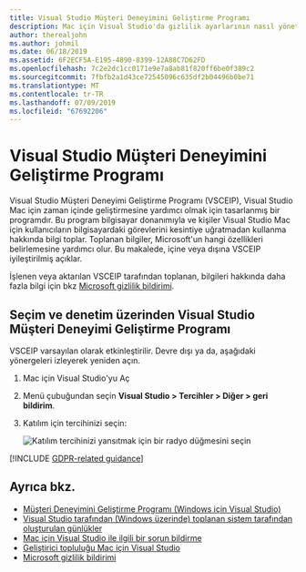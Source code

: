 ```yaml
---
title: Visual Studio Müşteri Deneyimini Geliştirme Programı
description: Mac için Visual Studio'da gizlilik ayarlarının nasıl yönetileceğini öğrenin
author: therealjohn
ms.author: johmil
ms.date: 06/18/2019
ms.assetid: 6F2ECF5A-E195-4890-8399-12A88C7D62FD
ms.openlocfilehash: 7c2e2dc1cc0171e9e7a8ab81f820ff6be0f389c2
ms.sourcegitcommit: 7fbfb2a1d43ce72545096c635df2b04496b0be71
ms.translationtype: MT
ms.contentlocale: tr-TR
ms.lasthandoff: 07/09/2019
ms.locfileid: "67692206"
---
```

# <a name="visual-studio-customer-experience-improvement-program"></a>Visual Studio Müşteri Deneyimini Geliştirme Programı

Visual Studio Müşteri Deneyimi Geliştirme Programı (VSCEIP), Visual Studio Mac için zaman içinde geliştirmesine yardımcı olmak için tasarlanmış bir programdır. Bu program bilgisayar donanımıyla ve kişiler Visual Studio Mac için kullanıcıların bilgisayardaki görevlerini kesintiye uğratmadan kullanma hakkında bilgi toplar. Toplanan bilgiler, Microsoft'un hangi özellikleri belirlemesine yardımcı olur. Bu makalede, içine veya dışına VSCEIP iyileştirilmiş açıklar.

İşlenen veya aktarılan VSCEIP tarafından toplanan, bilgileri hakkında daha fazla bilgi için bkz [Microsoft gizlilik bildirimi](https://privacy.microsoft.com/privacystatement).

## <a name="choice-and-control-over-the-visual-studio-customer-experience-improvement-program"></a>Seçim ve denetim üzerinden Visual Studio Müşteri Deneyimi Geliştirme Programı

VSCEIP varsayılan olarak etkinleştirilir. Devre dışı ya da, aşağıdaki yönergeleri izleyerek yeniden açın.

1. Mac için Visual Studio'yu Aç

1. Menü çubuğundan seçin **Visual Studio > Tercihler > Diğer > geri bildirim**.

1. Katılım için tercihinizi seçin:

    ![Katılım tercihinizi yansıtmak için bir radyo düğmesini seçin](media/visual-studio-experience-improvement-program-image1.png)

[!INCLUDE [GDPR-related guidance](../docs/misc/includes/gdpr-hybrid-note.md)]

## <a name="see-also"></a>Ayrıca bkz.

* [Müşteri Deneyimini Geliştirme Programı (Windows için Visual Studio)](/visualstudio/ide/visual-studio-experience-improvement-program)
* [Visual Studio tarafından (Windows üzerinde) toplanan sistem tarafından oluşturulan günlükler](/visualstudio/ide/diagnostic-data-collection)
* [Mac için Visual Studio ile ilgili bir sorun bildirme](report-a-problem.md)
* [Geliştirici topluluğu Mac için Visual Studio](https://developercommunity.visualstudio.com/spaces/41/index.html)
* [Microsoft gizlilik bildirimi](https://privacy.microsoft.com/privacystatement)
